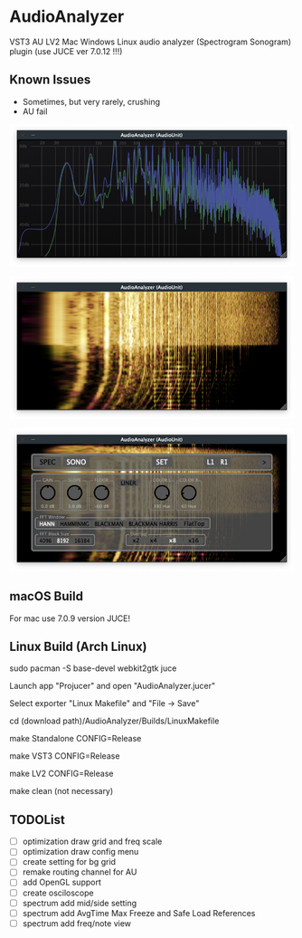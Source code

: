 # AudioAnalyzer
VST3 AU LV2 Mac Windows Linux audio analyzer (Spectrogram Sonogram) plugin (use JUCE ver 7.0.12 !!!)

## Known Issues
- Sometimes, but very rarely, crushing
- AU fail

![screenshot1](spectrogram.png  "Spectrogram")


![screenshot2](sonogram.png  "Sonogram")


![screenshot3](options.png  "Options")

## macOS Build 

For mac use 7.0.9 version JUCE!


## Linux Build (Arch Linux)

sudo pacman -S base-devel webkit2gtk juce

Launch app "Projucer" and open "AudioAnalyzer.jucer" 

Select exporter "Linux Makefile" and "File -> Save"

cd (download path)/AudioAnalyzer/Builds/LinuxMakefile

make Standalone CONFIG=Release

make VST3 CONFIG=Release

make LV2 CONFIG=Release

make clean (not necessary)

## TODOList
- [ ] optimization draw grid and freq scale
- [ ] optimization draw config menu
- [ ] create setting for bg grid
- [ ] remake routing channel for AU
- [ ] add OpenGL support
- [ ] create osciloscope
- [ ] spectrum add mid/side setting
- [ ] spectrum add AvgTime Max Freeze and Safe Load References
- [ ] spectrum add freq/note view
